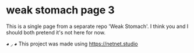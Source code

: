 # weak stomach page 3

This is a single page from a separate repo 'Weak Stomach'. I think you and I should both pretend it's not here for now.



◕ ◞ ◕ This project was made using https://netnet.studio
